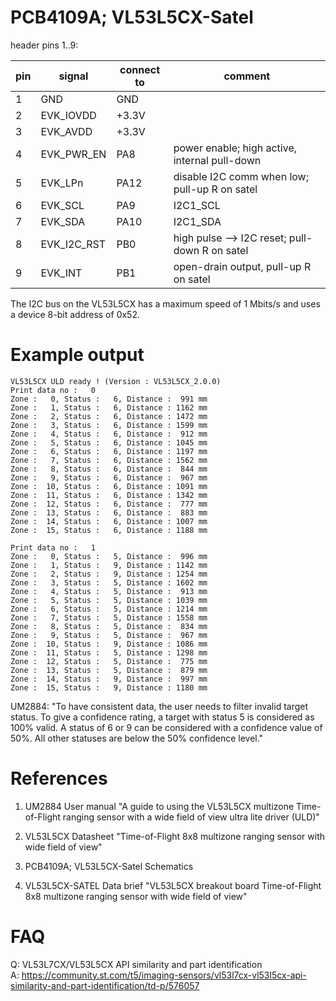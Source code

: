 # PCB4109A; VL53L5CX-Satel

header pins 1..9:

| pin | signal | connect to | comment   |
|-----|--------|------------|-----------|
| 1 | GND           | GND   |
| 2 | EVK_IOVDD     | +3.3V |
| 3 | EVK_AVDD      | +3.3V |
| 4 | EVK_PWR_EN    | PA8   |  power enable; high active, internal pull-down |
| 5 | EVK_LPn       | PA12  |  disable I2C comm when low; pull-up R on satel |
| 6 | EVK_SCL       | PA9   |  I2C1_SCL |
| 7 | EVK_SDA       | PA10  |  I2C1_SDA |
| 8 | EVK_I2C_RST   | PB0   |  high pulse --> I2C reset; pull-down R on satel |
| 9 | EVK_INT       | PB1   |  open-drain output, pull-up R on satel |


The I2C bus on the VL53L5CX has a maximum speed of 1 Mbits/s and uses a device 8-bit address of 0x52.

# Example output

```
VL53L5CX ULD ready ! (Version : VL53L5CX_2.0.0)
Print data no :   0
Zone :   0, Status :   6, Distance :  991 mm
Zone :   1, Status :   6, Distance : 1162 mm
Zone :   2, Status :   6, Distance : 1472 mm
Zone :   3, Status :   6, Distance : 1599 mm
Zone :   4, Status :   6, Distance :  912 mm
Zone :   5, Status :   6, Distance : 1045 mm
Zone :   6, Status :   6, Distance : 1197 mm
Zone :   7, Status :   6, Distance : 1562 mm
Zone :   8, Status :   6, Distance :  844 mm
Zone :   9, Status :   6, Distance :  967 mm
Zone :  10, Status :   6, Distance : 1091 mm
Zone :  11, Status :   6, Distance : 1342 mm
Zone :  12, Status :   6, Distance :  777 mm
Zone :  13, Status :   6, Distance :  883 mm
Zone :  14, Status :   6, Distance : 1007 mm
Zone :  15, Status :   6, Distance : 1188 mm

Print data no :   1
Zone :   0, Status :   5, Distance :  996 mm
Zone :   1, Status :   9, Distance : 1142 mm
Zone :   2, Status :   9, Distance : 1254 mm
Zone :   3, Status :   5, Distance : 1602 mm
Zone :   4, Status :   5, Distance :  913 mm
Zone :   5, Status :   5, Distance : 1039 mm
Zone :   6, Status :   5, Distance : 1214 mm
Zone :   7, Status :   5, Distance : 1558 mm
Zone :   8, Status :   5, Distance :  834 mm
Zone :   9, Status :   5, Distance :  967 mm
Zone :  10, Status :   9, Distance : 1086 mm
Zone :  11, Status :   5, Distance : 1298 mm
Zone :  12, Status :   5, Distance :  775 mm
Zone :  13, Status :   5, Distance :  879 mm
Zone :  14, Status :   9, Distance :  997 mm
Zone :  15, Status :   9, Distance : 1180 mm
```

UM2884: "To have consistent data, the user needs to filter invalid target status. To give a confidence rating, a target with
status 5 is considered as 100% valid. A status of 6 or 9 can be considered with a confidence value of 50%. All
other statuses are below the 50% confidence level."


# References

1. UM2884 User manual "A guide to using the VL53L5CX multizone Time-of-Flight ranging sensor with a wide field of view ultra lite driver (ULD)"

1. VL53L5CX Datasheet "Time-of-Flight 8x8 multizone ranging sensor with wide field of view"

1. PCB4109A; VL53L5CX-Satel Schematics

1. VL53L5CX-SATEL Data brief "VL53L5CX breakout board Time-of-Flight 8x8 multizone ranging sensor with wide field of view"


# FAQ

Q: VL53L7CX/VL53L5CX API similarity and part identification <br>
A: https://community.st.com/t5/imaging-sensors/vl53l7cx-vl53l5cx-api-similarity-and-part-identification/td-p/576057